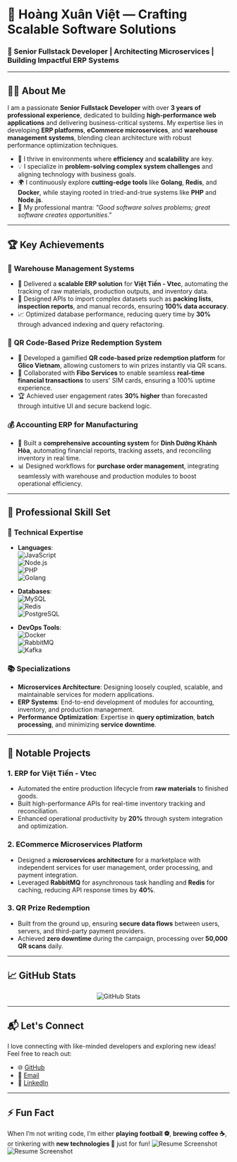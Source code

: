 # 🌟 **Hoàng Xuân Việt** — Crafting Scalable Software Solutions  

### 🚀 Senior Fullstack Developer | Architecting Microservices | Building Impactful ERP Systems  

---

## 👨‍💻 **About Me**  

I am a passionate **Senior Fullstack Developer** with over **3 years of professional experience**, dedicated to building **high-performance web applications** and delivering business-critical systems. My expertise lies in developing **ERP platforms**, **eCommerce microservices**, and **warehouse management systems**, blending clean architecture with robust performance optimization techniques.  

- 🎯 I thrive in environments where **efficiency** and **scalability** are key.  
- 💡 I specialize in **problem-solving complex system challenges** and aligning technology with business goals.  
- 🌍 I continuously explore **cutting-edge tools** like **Golang**, **Redis**, and **Docker**, while staying rooted in tried-and-true systems like **PHP** and **Node.js**.  
- 💼 My professional mantra: *"Good software solves problems; great software creates opportunities."*  

---

## 🏆 **Key Achievements**  

### 🚚 **Warehouse Management Systems**  
- 📌 Delivered a **scalable ERP solution** for **Việt Tiến - Vtec**, automating the tracking of raw materials, production outputs, and inventory data.  
- 🔄 Designed APIs to import complex datasets such as **packing lists**, **inspection reports**, and manual records, ensuring **100% data accuracy**.  
- 📈 Optimized database performance, reducing query time by **30%** through advanced indexing and query refactoring.

### 🎁 **QR Code-Based Prize Redemption System**  
- 📱 Developed a gamified **QR code-based prize redemption platform** for **Glico Vietnam**, allowing customers to win prizes instantly via QR scans.  
- 🤝 Collaborated with **Fibo Services** to enable seamless **real-time financial transactions** to users' SIM cards, ensuring a 100% uptime experience.  
- 🏆 Achieved user engagement rates **30% higher** than forecasted through intuitive UI and secure backend logic.

### 💰 **Accounting ERP for Manufacturing**  
- 🔎 Built a **comprehensive accounting system** for **Dinh Dưỡng Khánh Hòa**, automating financial reports, tracking assets, and reconciling inventory in real time.  
- 📊 Designed workflows for **purchase order management**, integrating seamlessly with warehouse and production modules to boost operational efficiency.

---

## 💼 **Professional Skill Set**  

### 🔧 **Technical Expertise**  
- **Languages**:  
  ![JavaScript](https://img.shields.io/badge/-JavaScript-F7DF1E?style=flat&logo=javascript&logoColor=black)  
  ![Node.js](https://img.shields.io/badge/-Node.js-339933?style=flat&logo=Node.js&logoColor=white)  
  ![PHP](https://img.shields.io/badge/-PHP-777BB4?style=flat&logo=php&logoColor=white)  
  ![Golang](https://img.shields.io/badge/-Golang-00ADD8?style=flat&logo=go&logoColor=white)  

- **Databases**:  
  ![MySQL](https://img.shields.io/badge/-MySQL-4479A1?style=flat&logo=mysql&logoColor=white)  
  ![Redis](https://img.shields.io/badge/-Redis-DC382D?style=flat&logo=redis&logoColor=white)  
  ![PostgreSQL](https://img.shields.io/badge/-PostgreSQL-336791?style=flat&logo=postgresql&logoColor=white)  

- **DevOps Tools**:  
  ![Docker](https://img.shields.io/badge/-Docker-2496ED?style=flat&logo=docker&logoColor=white)  
  ![RabbitMQ](https://img.shields.io/badge/-RabbitMQ-FF6600?style=flat&logo=rabbitmq&logoColor=white)  
  ![Kafka](https://img.shields.io/badge/-Kafka-231F20?style=flat&logo=apache-kafka&logoColor=white)  

### 📚 **Specializations**  
- **Microservices Architecture**: Designing loosely coupled, scalable, and maintainable services for modern applications.  
- **ERP Systems**: End-to-end development of modules for accounting, inventory, and production management.  
- **Performance Optimization**: Expertise in **query optimization**, **batch processing**, and minimizing **service downtime**.  

---

## 🌟 **Notable Projects**  

### 1. **ERP for Việt Tiến - Vtec**  
- Automated the entire production lifecycle from **raw materials** to finished goods.  
- Built high-performance APIs for real-time inventory tracking and reconciliation.  
- Enhanced operational productivity by **20%** through system integration and optimization.

### 2. **ECommerce Microservices Platform**  
- Designed a **microservices architecture** for a marketplace with independent services for user management, order processing, and payment integration.  
- Leveraged **RabbitMQ** for asynchronous task handling and **Redis** for caching, reducing API response times by **40%**.  

### 3. **QR Prize Redemption**  
- Built from the ground up, ensuring **secure data flows** between users, servers, and third-party payment providers.  
- Achieved **zero downtime** during the campaign, processing over **50,000 QR scans** daily.  

---

## 📈 **GitHub Stats**  

<p align="center">
  <img src="https://github-readme-stats.vercel.app/api?username=vietgs03&show_icons=true&count_private=true&theme=radical" alt="GitHub Stats" />
</p>

---

## 📬 **Let's Connect**  
I love connecting with like-minded developers and exploring new ideas! Feel free to reach out:  

- 🌐 [GitHub](https://github.com/vietgs03)  
- 📧 [Email](mailto:viet.gs03@gmail.com)  
- 💼 [LinkedIn](https://linkedin.com/in/vietgs03)  

---

## ⚡ **Fun Fact**  
When I’m not writing code, I’m either **playing football ⚽**, **brewing coffee ☕**, or tinkering with **new technologies 🔧** just for fun!
![Resume Screenshot](1.png)
![Resume Screenshot](2.png)
